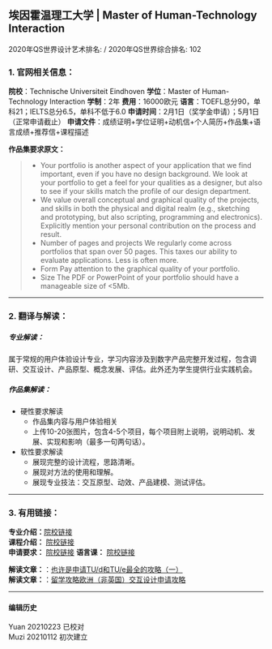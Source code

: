 ## 埃因霍温理工大学 | Master of Human-Technology Interaction

2020年QS世界设计艺术排名: /
2020年QS世界综合排名: 102  

### 1. 官网相关信息：

**院校**：Technische Universiteit Eindhoven
**学位**：Master of Human-Technology Interaction
**学制**：2年
**费用**：16000欧元
**语言**：TOEFL总分90，单科21；IELTS总分6.5，单科不低于6.0
**申请时间**：2月1日（奖学金申请）；5月1日（正常申请截止）
**申请文件**：成绩证明+学位证明+动机信+个人简历+作品集+语言成绩+推荐信+课程描述

**作品集要求原文：**   

> - Your portfolio is another aspect of your application that we find important, even if you have no design background. We look at your portfolio to get a feel for your qualities as a designer, but also to see if your skills match the profile of our design department.
> - We value overall conceptual and graphical quality of the projects, and skills in both the physical and digital realm (e.g., sketching and prototyping, but also scripting, programming and electronics). Explicitly mention your personal contribution on the process and result.
> - Number of pages and projects
We regularly come across portfolios that span over 50 pages. This taxes our ability to evaluate applications. Less is often more.
> - Form
Pay attention to the graphical quality of your portfolio.
> - Size
The PDF or PowerPoint of your portfolio should have a manageable size of <5Mb.


---

### 2. 翻译与解读：

##### 专业解读：
属于常规的用户体验设计专业，学习内容涉及到数字产品完整开发过程，包含调研、交互设计、产品原型、概念发展、评估。此外还为学生提供行业实践机会。

##### 作品集解读：
- 硬性要求解读
  - 作品集内容与用户体验相关
  - 上传10-20张图片，包含4-5个项目，每个项目附上说明，说明动机、发展、实现和影响（最多一句两句话）。
- 软性要求解读
  - 展现完整的设计流程，思路清晰。
  - 展现对方法的使用和理解。
  - 展现专业技法：交互原型、动效、产品建模、测试评估。




---


### 3. 有用链接：

**专业介绍：**[院校链接](https://www.tue.nl/en/education/graduate-school/master-human-technology-interaction/)  
**课程介绍：** [院校链接](https://www.tue.nl/en/education/become-a-tue-student/admission-and-enrollment/programtype/master/program/industrial-design-1/country/china-1/)  
**申请要求：** [院校链接](https://www.tue.nl/en/education/become-a-tue-student/admission-and-enrollment/country/china-1/program/human-technology-interaction/programtype/master/)
**语言课：** [院校链接](https://www.tue.nl/en/tue-campus/starting-your-business/reconfirm-tue/leonardo-da-vinci/language-course/)

**解读文章：**：[也许是申请TU/d和TU/e最全的攻略（一）](http://www.makebi.net/21378.html)  
**解读文章：**：[留学攻略欧洲（非英国）交互设计申请攻略](http://www.makebi.net/7672.html)  



---


#### 编辑历史
Yuan 20210223 已校对  
Muzi 20210112 初次建立
